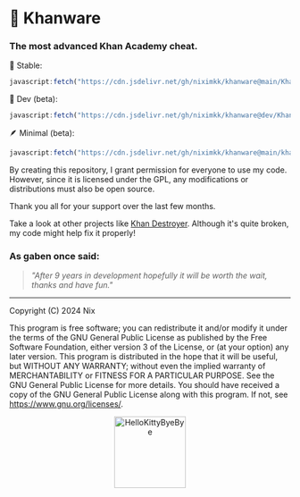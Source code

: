 # 🌿 Khanware
### The most advanced Khan Academy cheat.

🙂 Stable:
```js
javascript:fetch("https://cdn.jsdelivr.net/gh/niximkk/khanware@main/Khanware.js").then(t=>t.text()).then(eval);
```
🔧 Dev (beta):
```js
javascript:fetch("https://cdn.jsdelivr.net/gh/niximkk/khanware@dev/Khanware.js").then(t=>t.text()).then(eval);
```
🪶 Minimal (beta):
```js
javascript:fetch("https://cdn.jsdelivr.net/gh/niximkk/khanware@main/khanwareMinimal.js").then(t=>t.text()).then(eval);
```

By creating this repository, I grant permission for everyone to use my code. However, since it is licensed under the GPL, any modifications or distributions must also be open source.

Thank you all for your support over the last few months.

Take a look at other projects like [Khan Destroyer](https://github.com/ilytobias/Khan-Destroyer). Although it's quite broken, my code might help fix it properly!

### As gaben once said:
> _"After 9 years in development hopefully it will be worth the wait, thanks and have fun."_

--- 
Copyright (C) 2024 Nix

This program is free software; you can redistribute it and/or modify it under the terms of the GNU General Public License as published by the Free Software Foundation, either version 3 of the License, or (at your option) any later version.
This program is distributed in the hope that it will be useful, but WITHOUT ANY WARRANTY; without even the implied warranty of MERCHANTABILITY or FITNESS FOR A PARTICULAR PURPOSE. See the GNU General Public License for more details.
You should have received a copy of the GNU General Public License along with this program. If not, see <https://www.gnu.org/licenses/>.

<p align="center">
  <a href="https://emoji.gg/emoji/5349-hellokittybyebye">
    <img src="https://cdn3.emoji.gg/emojis/5349-hellokittybyebye.png" width="128px" height="128px" alt="HelloKittyByeBye">
  </a>
</p>
